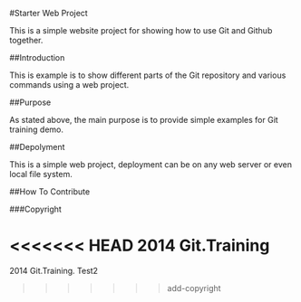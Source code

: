 #Starter Web Project

This is a simple website project for showing how to use Git and Github together.

##Introduction

This is example is to show different parts of the Git repository and various commands using a web project.

##Purpose

As stated above, the main purpose is to provide simple examples for Git training demo.

##Depolyment

This is a simple web project, deployment can be on any web server or even local file system.

##How To Contribute

###Copyright

<<<<<<< HEAD
2014 Git.Training    
=======
2014 Git.Training. Test2
>>>>>>> add-copyright
